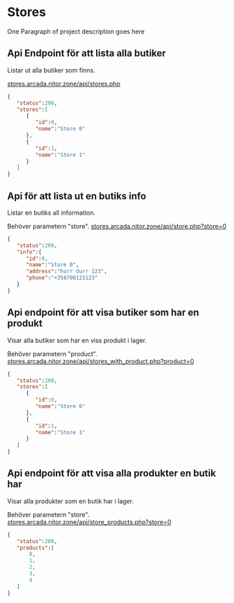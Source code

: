 # Stores

One Paragraph of project description goes here

## Api Endpoint för att lista alla butiker 

Listar ut alla butiker som finns.

[stores.arcada.nitor.zone/api/stores.php](stores.arcada.nitor.zone/api/stores.php)
```JSON
{  
   "status":200,
   "stores":[  
      {  
         "id":0,
         "name":"Store 0"
      },
      {  
         "id":1,
         "name":"Store 1"
      }
   ]
}
```

## Api för att lista ut en butiks info

Listar en butiks all information.

Behöver parametern "store".
[stores.arcada.nitor.zone/api/store.php?store=0](stores.arcada.nitor.zone/api/store.php?store=0)
```JSON
{  
   "status":200,
   "info":{  
      "id":0,
      "name":"Store 0",
      "address":"hurr durr 123",
      "phone":"+358700123123"
   }
}
```

## Api endpoint för att visa butiker som har en produkt

Visar alla butiker som har en viss produkt i lager.

Behöver parametern "product".
[stores.arcada.nitor.zone/api/stores_with_product.php?product=0](stores.arcada.nitor.zone/api/stores_with_product.php?product=0)
```JSON
{  
   "status":200,
   "stores":[  
      {  
         "id":0,
         "name":"Store 0"
      },
      {  
         "id":1,
         "name":"Store 1"
      }
   ]
}
```

## Api endpoint för att visa alla produkter en butik har

Visar alla produkter som en butik har i lager.

Behöver parametern "store".
[stores.arcada.nitor.zone/api/store_products.php?store=0](stores.arcada.nitor.zone/api/store_products.php?store=0)
```JSON
{  
   "status":200,
   "products":[  
       0,
       1,
       2,
       3,
       4
   ]
}
```
